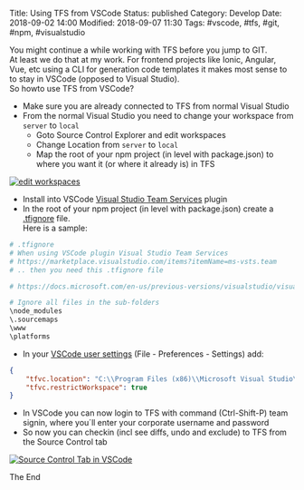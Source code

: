 Title: Using TFS from VSCode
Status: published
Category: Develop
Date: 2018-09-02 14:00
Modified: 2018-09-07 11:30
Tags: #vscode, #tfs, #git, #npm, #visualstudio

You might continue a while working with TFS before you jump to GIT.  
At least we do that at my work. For frontend projects like Ionic, Angular, Vue, etc using a CLI for generation code templates it makes most sense to to stay in VSCode (opposed to Visual Studio).  
So howto use TFS from VSCode?

* Make sure you are already connected to TFS from normal Visual Studio
* From the normal Visual Studio you need to change your workspace from `server` to `local`
    * Goto Source Control Explorer and edit workspaces
    * Change Location from `server` to `local`
    * Map the root of your npm project (in level with package.json) to where you want it (or where it already is) in TFS 

[![edit workspaces](https://raw.githubusercontent.com/Microsoft/vsts-vscode/master/assets/tf-workspace-dialog.png)](https://github.com/Microsoft/vsts-vscode/blob/master/TFVC_README.md#what-is-the-difference-between-a-local-and-server-workspace-how-can-i-tell-which-one-im-working-with)

* Install into VSCode [Visual Studio Team Services](https://marketplace.visualstudio.com/items?itemName=ms-vsts.team) plugin
* In the root of your npm project (in level with package.json) create a [.tfignore](https://docs.microsoft.com/en-us/previous-versions/visualstudio/visual-studio-2013/jj155786(v=vs.120)#tfignore-file-example) file.  
Here is a sample:

```bash
# .tfignore
# When using VSCode plugin Visual Studio Team Services
# https://marketplace.visualstudio.com/items?itemName=ms-vsts.team
# .. then you need this .tfignore file

# https://docs.microsoft.com/en-us/previous-versions/visualstudio/visual-studio-2013/jj155786(v=vs.120)#tfignore-file-example

# Ignore all files in the sub-folders
\node_modules
\.sourcemaps
\www
\platforms
```

* In your [VSCode user settings](https://stackoverflow.com/questions/48056972/how-to-connect-tfs-in-visual-studio-code/48070466#48070466) (File - Preferences - Settings) add:

```json
{
    "tfvc.location": "C:\\Program Files (x86)\\Microsoft Visual Studio\\2017\\Enterprise\\Common7\\IDE\\CommonExtensions\\Microsoft\\TeamFoundation\\Team Explorer\\tf.exe",
    "tfvc.restrictWorkspace": true
}
```
* In VSCode you can now login to TFS with command (Ctrl-Shift-P) team signin, where you´ll enter your corporate username and password
* So now you can checkin (incl see diffs, undo and exclude) to TFS from the Source Control tab

[![Source Control Tab in VSCode](https://raw.githubusercontent.com/Microsoft/vsts-vscode/master/assets/tfvc-viewlet.png)](https://github.com/Microsoft/vsts-vscode/blob/master/TFVC_README.md#the-tfvc-source-control-viewlet)

The End